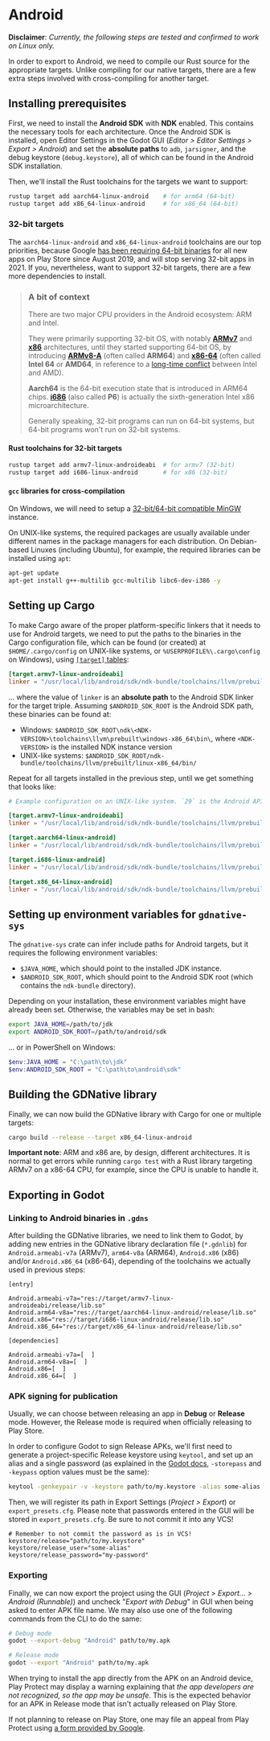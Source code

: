 # Android

**Disclaimer**: _Currently, the following steps are tested and confirmed to work on Linux only._

In order to export to Android, we need to compile our Rust source for the appropriate targets. Unlike compiling for our native targets, there are a few extra steps involved with cross-compiling for another target.

## Installing prerequisites

First, we need to install the **Android SDK** with **NDK** enabled. This contains the necessary tools for each architecture. Once the Android SDK is installed, open Editor Settings in the Godot GUI (*Editor > Editor Settings > Export > Android*) and set the **absolute paths** to `adb`, `jarsigner`, and the debug keystore (`debug.keystore`), all of which can be found in the Android SDK installation.

Then, we'll install the Rust toolchains for the targets we want to support:

```bash
rustup target add aarch64-linux-android    # for arm64 (64-bit)
rustup target add x86_64-linux-android     # for x86_64 (64-bit)
```

### 32-bit targets

The `aarch64-linux-android` and `x86_64-linux-android` toolchains are our top priorities, because Google [has been requiring 64-bit binaries](https://android-developers.googleblog.com/2019/01/get-your-apps-ready-for-64-bit.html) for all new apps on Play Store since August 2019, and will stop serving 32-bit apps in 2021. If you, nevertheless, want to support 32-bit targets, there are a few more dependencies to install.

> ### A bit of context
>
> There are two major CPU providers in the Android ecosystem: ARM and Intel.
>
> They were primarily supporting 32-bit OS, with notably [**ARMv7**](https://en.wikipedia.org/wiki/ARM_architecture#32-bit_architecture) and [**x86**](https://en.wikipedia.org/wiki/X86) architectures, until they started supporting 64-bit OS, by introducing [**ARMv8-A**](https://en.wikipedia.org/wiki/ARM_architecture#64/32-bit_architecture) (often called **ARM64**) and [**x86-64**](https://en.wikipedia.org/wiki/X86-64) (often called **Intel 64** or **AMD64**, in reference to a [long-time conflict](https://en.wikipedia.org/wiki/X86-64#History_2) between Intel and AMD).
>
> **Aarch64** is the 64-bit execution state that is introduced in ARM64 chips. [**i686**](https://en.wikipedia.org/wiki/P6_%28microarchitecture%29) (also called **P6**) is actually the sixth-generation Intel x86 microarchitecture.
>
> Generally speaking, 32-bit programs can run on 64-bit systems, but 64-bit programs won't run on 32-bit systems.

#### Rust toolchains for 32-bit targets

```bash
rustup target add armv7-linux-androideabi  # for armv7 (32-bit)
rustup target add i686-linux-android       # for x86 (32-bit)
```

#### `gcc` libraries for cross-compilation

On Windows, we will need to setup a [32-bit/64-bit compatible MinGW](https://sourceforge.net/projects/mingw-w64/) instance.

On UNIX-like systems, the required packages are usually available under different names in the package managers for each distribution. On Debian-based Linuxes (including Ubuntu), for example, the required libraries can be installed using `apt`:

```bash
apt-get update
apt-get install g++-multilib gcc-multilib libc6-dev-i386 -y
```

## Setting up Cargo

To make Cargo aware of the proper platform-specific linkers that it needs to use for Android targets, we need to put the paths to the binaries in the Cargo configuration file, which can be found (or created) at `$HOME/.cargo/config` on UNIX-like systems, or `%USERPROFILE%\.cargo\config` on Windows), using [`[target]` tables](https://doc.rust-lang.org/cargo/reference/config.html#target):

```toml
[target.armv7-linux-androideabi]
linker = "/usr/local/lib/android/sdk/ndk-bundle/toolchains/llvm/prebuilt/linux-x86_64/bin/armv7a-linux-androideabi29-clang"
```

... where the value of `linker` is an **absolute path** to the Android SDK linker for the target triple. Assuming `$ANDROID_SDK_ROOT` is the Android SDK path, these binaries can be found at:

- Windows: `$ANDROID_SDK_ROOT\ndk\<NDK-VERSION>\toolchains\llvm\prebuilt\windows-x86_64\bin\`, where `<NDK-VERSION>` is the installed NDK instance version
- UNIX-like systems: `$ANDROID_SDK_ROOT/ndk-bundle/toolchains/llvm/prebuilt/linux-x86_64/bin/`

Repeat for all targets installed in the previous step, until we get something that looks like:

```toml
# Example configuration on an UNIX-like system. `29` is the Android API version.

[target.armv7-linux-androideabi]
linker = "/usr/local/lib/android/sdk/ndk-bundle/toolchains/llvm/prebuilt/linux-x86_64/bin/armv7a-linux-androideabi29-clang"

[target.aarch64-linux-android]
linker = "/usr/local/lib/android/sdk/ndk-bundle/toolchains/llvm/prebuilt/linux-x86_64/bin/aarch64-linux-android29-clang"

[target.i686-linux-android]
linker = "/usr/local/lib/android/sdk/ndk-bundle/toolchains/llvm/prebuilt/linux-x86_64/bin/i686-linux-android29-clang"

[target.x86_64-linux-android]
linker = "/usr/local/lib/android/sdk/ndk-bundle/toolchains/llvm/prebuilt/linux-x86_64/bin/x86_64-linux-android29-clang"
```

## Setting up environment variables for `gdnative-sys`

The `gdnative-sys` crate can infer include paths for Android targets, but it requires the following environment variables:

- `$JAVA_HOME`, which should point to the installed JDK instance.
- `$ANDROID_SDK_ROOT`, which should point to the Android SDK root (which contains the `ndk-bundle` directory).

Depending on your installation, these environment variables might have already been set. Otherwise, the variables may be set in bash:

```bash
export JAVA_HOME=/path/to/jdk
export ANDROID_SDK_ROOT=/path/to/android/sdk
```

... or in PowerShell on Windows:

```powershell
$env:JAVA_HOME = "C:\path\to\jdk"
$env:ANDROID_SDK_ROOT = "C:\path\to\android\sdk"
```

## Building the GDNative library

Finally, we can now build the GDNative library with Cargo for one or multiple targets:

```bash
cargo build --release --target x86_64-linux-android
```

**Important note**: ARM and x86 are, by design, different architectures. It is normal to get errors while running `cargo test` with a Rust library targeting ARMv7 on a x86-64 CPU, for example, since the CPU is unable to handle it.

## Exporting in Godot

### Linking to Android binaries in `.gdns`

After building the GDNative libraries, we need to link them to Godot, by adding new entries in the GDNative library declaration file (`*.gdnlib`) for `Android.armeabi-v7a` (ARMv7),  `arm64-v8a` (ARM64), `Android.x86` (x86) and/or `Android.x86_64` (x86-64), depending of the toolchains we actually used in previous steps:

```
[entry]

Android.armeabi-v7a="res://target/armv7-linux-androideabi/release/lib.so"
Android.arm64-v8a="res://target/aarch64-linux-android/release/lib.so"
Android.x86="res://target/i686-linux-android/release/lib.so"
Android.x86_64="res://target/x86_64-linux-android/release/lib.so"

[dependencies]

Android.armeabi-v7a=[  ]
Android.arm64-v8a=[  ]
Android.x86=[  ]
Android.x86_64=[  ]
```

### APK signing for publication

Usually, we can choose between releasing an app in **Debug** or **Release** mode. However, the Release mode is required when officially releasing to Play Store.

In order to configure Godot to sign Release APKs, we'll first need to generate a project-specific Release keystore using `keytool`, and set up an alias and a single password (as explained in the [Godot docs](https://docs.godotengine.org/en/3.2/getting_started/workflow/export/exporting_for_android.html#exporting-for-google-play-store), `-storepass` and `-keypass` option values must be the same):

```bash
keytool -genkeypair -v -keystore path/to/my.keystore -alias some-alias -keyalg RSA -keysize 2048 -validity 10000 -storepass my-password -keypass my-password
```

Then, we will register its path in Export Settings (*Project > Export*) or `export_presets.cfg`. Please note that passwords entered in the GUI will be stored in `export_presets.cfg`. Be sure to not commit it into any VCS!

```
# Remember to not commit the password as is in VCS!
keystore/release="path/to/my.keystore"
keystore/release_user="some-alias"
keystore/release_password="my-password"
```

### Exporting

Finally, we can now export the project using the GUI (*Project > Export... > Android (Runnable)*) and uncheck "*Export with Debug*" in GUI when being asked to enter APK file name. We may also use one of the following commands from the CLI to do the same:

```bash
# Debug mode
godot --export-debug "Android" path/to/my.apk

# Release mode
godot --export "Android" path/to/my.apk
```

When trying to install the app directly from the APK on an Android device, Play Protect may display a warning explaining that _the app developers are not recognized, so the app may be unsafe_. This is the expected behavior for an APK in Release mode that isn't actually released on Play Store.

If not planning to release on Play Store, one may file an appeal from Play Protect using [a form provided by Google](https://support.google.com/googleplay/android-developer/contact/protectappeals).